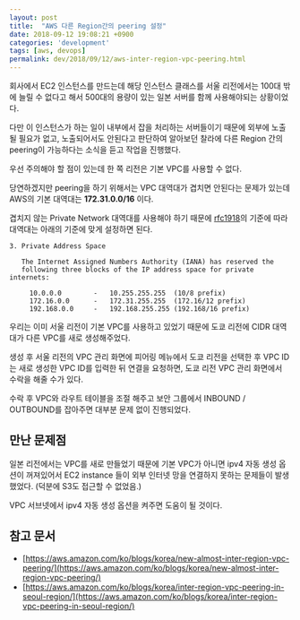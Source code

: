 ```yaml
---
layout: post
title:  "AWS 다른 Region간의 peering 설정"
date: 2018-09-12 19:08:21 +0900
categories: 'development'
tags: [aws, devops]
permalink: dev/2018/09/12/aws-inter-region-vpc-peering.html
---
```


회사에서 EC2 인스턴스를 만드는데 해당 인스턴스 클래스를 서울 리전에서는 100대 밖에 늘릴 수 없다고 해서 500대의 용량이 있는 일본 서버를 함께 사용해야되는 상황이었다.

다만 이 인스턴스가 하는 일이 내부에서 잡을 처리하는 서버들이기 때문에 외부에 노출될 필요가 없고, 노출되어서도 안된다고 판단하여 알아보던 찰라에 다른 Region 간의 peering이 가능하다는 소식을 듣고 작업을 진행했다.

우선 주의해야 할 점이 있는데 한 쪽 리전은 기본 VPC를 사용할 수 없다.

당연하겠지만 peering을 하기 위해서는 VPC 대역대가 겹치면 안된다는 문제가 있는데 AWS의 기본 대역대는 **172.31.0.0/16** 이다.

겹치지 않는 Private Network 대역대를 사용해야 하기 때문에 [rfc1918](https://tools.ietf.org/html/rfc1918)의 기준에 따라 대역대는 아래의 기준에 맞게 설정하면 된다.

```
3. Private Address Space

   The Internet Assigned Numbers Authority (IANA) has reserved the
   following three blocks of the IP address space for private internets:

     10.0.0.0        -   10.255.255.255  (10/8 prefix)
     172.16.0.0      -   172.31.255.255  (172.16/12 prefix)
     192.168.0.0     -   192.168.255.255 (192.168/16 prefix)
```

우리는 이미 서울 리전이 기본 VPC를 사용하고 있었기 때문에 도쿄 리전에 CIDR 대역대가 다른 VPC를 새로 생성해주었다.

생성 후 서울 리전의 VPC 관리 화면에 피어링 메뉴에서 도쿄 리전을 선택한 후 VPC ID는 새로 생성한 VPC ID를 입력한 뒤 연결을 요청하면, 도쿄 리전 VPC 관리 화면에서 수락을 해줄 수가 있다.

수락 후 VPC와 라우트 테이블을 조절 해주고 보안 그룹에서 INBOUND / OUTBOUND를 잡아주면 대부분 문제 없이 진행되었다.

## 만난 문제점

일본 리전에서는 VPC를 새로 만들었기 때문에 기본 VPC가 아니면 ipv4 자동 생성 옵션이 꺼져있어서 EC2 instance 들이 외부 인터넷 망을 연결하지 못하는 문제들이 발생했었다. (덕분에 S3도 접근할 수 없었음.)

VPC 서브넷에서 ipv4 자동 생성 옵션을 켜주면 도움이 될 것이다.

## 참고 문서

- [https://aws.amazon.com/ko/blogs/korea/new-almost-inter-region-vpc-peering/](https://aws.amazon.com/ko/blogs/korea/new-almost-inter-region-vpc-peering/)
- [https://aws.amazon.com/ko/blogs/korea/inter-region-vpc-peering-in-seoul-region/](https://aws.amazon.com/ko/blogs/korea/inter-region-vpc-peering-in-seoul-region/)
